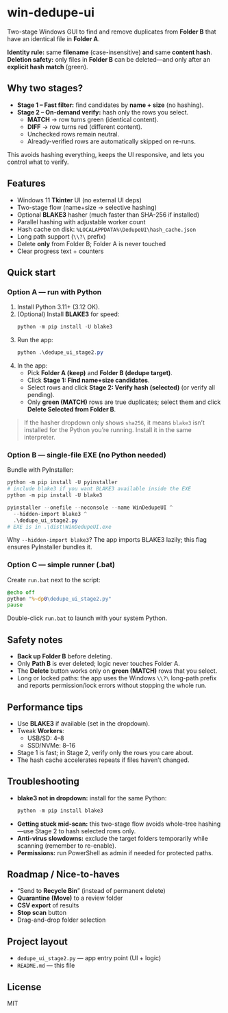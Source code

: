 # win-dedupe-ui

Two-stage Windows GUI to find and remove duplicates from **Folder B** that have an identical file in **Folder A**.

**Identity rule:** same **filename** (case-insensitive) **and** same **content hash**.  
**Deletion safety:** only files in **Folder B** can be deleted—and only after an **explicit hash match** (green).

## Why two stages?

- **Stage 1 – Fast filter:** find candidates by **name + size** (no hashing).
- **Stage 2 – On-demand verify:** hash only the rows you select.
  - **MATCH** → row turns green (identical content).
  - **DIFF** → row turns red (different content).
  - Unchecked rows remain neutral.
  - Already-verified rows are automatically skipped on re-runs.

This avoids hashing everything, keeps the UI responsive, and lets you control what to verify.

## Features

- Windows 11 **Tkinter** UI (no external UI deps)
- Two-stage flow (name+size → selective hashing)
- Optional **BLAKE3** hasher (much faster than SHA-256 if installed)
- Parallel hashing with adjustable worker count
- Hash cache on disk: `%LOCALAPPDATA%\DedupeUI\hash_cache.json`
- Long path support (`\\?\` prefix)
- Delete **only** from Folder B; Folder A is never touched
- Clear progress text + counters

## Quick start

### Option A — run with Python

1. Install Python 3.11+ (3.12 OK).
2. (Optional) Install **BLAKE3** for speed:
   ```powershell
   python -m pip install -U blake3
   ```
3. Run the app:
   ```powershell
   python .\dedupe_ui_stage2.py
   ```
4. In the app:
   - Pick **Folder A (keep)** and **Folder B (dedupe target)**.
   - Click **Stage 1: Find name+size candidates**.
   - Select rows and click **Stage 2: Verify hash (selected)** (or verify all pending).
   - Only **green (MATCH)** rows are true duplicates; select them and click **Delete Selected from Folder B**.

> If the hasher dropdown only shows `sha256`, it means `blake3` isn’t installed for the Python you’re running.
> Install it in the same interpreter.

### Option B — single-file EXE (no Python needed)

Bundle with PyInstaller:

```powershell
python -m pip install -U pyinstaller
# include blake3 if you want BLAKE3 available inside the EXE
python -m pip install -U blake3

pyinstaller --onefile --noconsole --name WinDedupeUI ^
  --hidden-import blake3 ^
  .\dedupe_ui_stage2.py
# EXE is in .\dist\WinDedupeUI.exe
```

Why `--hidden-import blake3`? The app imports BLAKE3 lazily; this flag ensures PyInstaller bundles it.

### Option C — simple runner (.bat)

Create `run.bat` next to the script:

```bat
@echo off
python "%~dp0\dedupe_ui_stage2.py"
pause
```

Double-click `run.bat` to launch with your system Python.

## Safety notes

- **Back up Folder B** before deleting.
- Only **Path B** is ever deleted; logic never touches Folder A.
- The **Delete** button works only on **green (MATCH)** rows that you select.
- Long or locked paths: the app uses the Windows `\\?\` long-path prefix and reports permission/lock errors without stopping the whole run.

## Performance tips

- Use **BLAKE3** if available (set in the dropdown).
- Tweak **Workers**:
  - USB/SD: 4–8
  - SSD/NVMe: 8–16
- Stage 1 is fast; in Stage 2, verify only the rows you care about.
- The hash cache accelerates repeats if files haven’t changed.

## Troubleshooting

- **blake3 not in dropdown:** install for the same Python:
  ```powershell
  python -m pip install blake3
  ```
- **Getting stuck mid-scan:** this two-stage flow avoids whole-tree hashing—use Stage 2 to hash selected rows only.
- **Anti-virus slowdowns:** exclude the target folders temporarily while scanning (remember to re-enable).
- **Permissions:** run PowerShell as admin if needed for protected paths.

## Roadmap / Nice-to-haves

- “Send to **Recycle Bin**” (instead of permanent delete)
- **Quarantine (Move)** to a review folder
- **CSV export** of results
- **Stop scan** button
- Drag-and-drop folder selection

## Project layout

- `dedupe_ui_stage2.py` — app entry point (UI + logic)
- `README.md` — this file

## License

MIT

